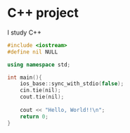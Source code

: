 # C++ project

I study C++
```c++
#include <iostream>
#define nil NULL

using namespace std;

int main(){
    ios_base::sync_with_stdio(false);
    cin.tie(nil);
    cout.tie(nil);
    
    cout << "Hello, World!!\n";
    return 0;
}
```